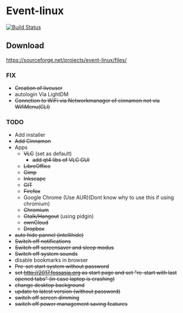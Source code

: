 # Event-linux
[![Build Status](https://travis-ci.org/xeon-zolt/Event-linux.svg?branch=master)](https://travis-ci.org/xeon-zolt/Event-linux)
## Download
https://sourceforge.net/projects/event-linux/files/
### FIX
* ~~Creation of liveuser~~
* autologin Via LightDM
* ~~Connetion to WiFi via Networkmanager of cinnamon not via WifiMenu(CLI)~~

### TODO
* Add installer
* ~~Add Cinnamon~~
* Apps
  * ~~VLC~~ (set as default)
    * ~~add qt4 libs of VLC GUI~~
  * ~~LibreOffice~~
  * ~~Gimp~~ 
  * ~~Inkscape~~
  * ~~GIT~~
  * ~~Firefox~~ 
  * Google Chrome (Use AUR)(Dont know why to use this if using chromium)
  * ~~Chromium~~
  * ~~Gtalk/Hangout~~ (using pidgin)
  * ~~ownCloud~~
  * ~~Dropbox~~
 * ~~auto hide pannel (intellihide)~~ 
 * ~~Switch off notifications~~
 * ~~Switch off screensaver and sleep modus~~
 * ~~Switch off system sounds~~
 * disable bookmarks in browser
 * ~~Pre-set start system without password~~
 * ~~set http://2017.fossasia.org as start page and set "re-start with last opened tabs" (in case laptop is crashing)~~
 * ~~change desktop background~~
 * ~~update to latest version (without password)~~
 * ~~switch off screen dimming~~
 * ~~switch off power management saving features~~
